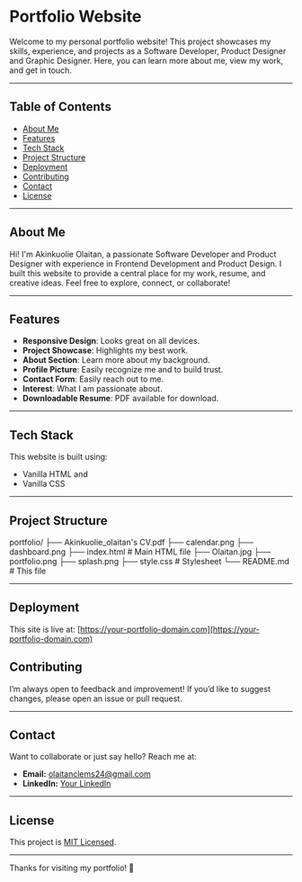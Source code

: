 # Portfolio Website

Welcome to my personal portfolio website! This project showcases my skills, experience, and projects as a Software Developer, Product Designer and Graphic Designer. Here, you can learn more about me, view my work, and get in touch.

---

## Table of Contents

- [About Me](#about-me)
- [Features](#features)
- [Tech Stack](#tech-stack)
- [Project Structure](#project-structure)
- [Deployment](#deployment)
- [Contributing](#contributing)
- [Contact](#contact)
- [License](#license)

---

## About Me

Hi! I'm Akinkuolie Olaitan, a passionate Software Developer and Product Designer with experience in Frontend Development and Product Design. I built this website to provide a central place for my work, resume, and creative ideas. Feel free to explore, connect, or collaborate!

---

## Features

- **Responsive Design**: Looks great on all devices.
- **Project Showcase**: Highlights my best work.
- **About Section**: Learn more about my background.
- **Profile Picture**: Easily recognize me and to build trust.
- **Contact Form**: Easily reach out to me.
- **Interest**: What I am passionate about.
- **Downloadable Resume**: PDF available for download.

---

## Tech Stack

This website is built using:

- Vanilla HTML and
- Vanilla CSS

---


## Project Structure

portfolio/
├── Akinkuolie_olaitan's CV.pdf 
├── calendar.png 
├── dashboard.png 
├── index.html # Main HTML file
├── Olaitan.jpg 
├── portfolio.png 
├── splash.png 
├── style.css # Stylesheet
└── README.md # This file

---

## Deployment

This site is live at: [https://your-portfolio-domain.com](https://your-portfolio-domain.com)


## Contributing

I’m always open to feedback and improvement! If you’d like to suggest changes, please open an issue or pull request.

---

## Contact

Want to collaborate or just say hello? Reach me at:

- **Email:** olaitanclems24@gmail.com
- **LinkedIn:** [Your LinkedIn](https://linkedin.com/in/yourusername)
---

## License

This project is [MIT Licensed](LICENSE).

---

Thanks for visiting my portfolio! 🚀
